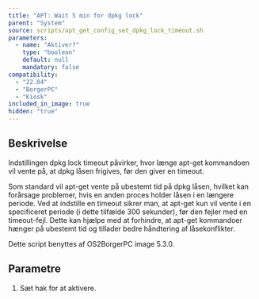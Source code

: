 ```yaml
---
title: "APT: Wait 5 min for dpkg lock"
parent: "System"
source: scripts/apt_get_config_set_dpkg_lock_timeout.sh
parameters:
  - name: "Aktiver?"
    type: "boolean"
    default: null
    mandatory: false
compatibility:  
  - "22.04"
  - "BorgerPC"
  - "Kiosk"
included_in_image: true
hidden: "true"
---
```

## Beskrivelse
Indstillingen dpkg lock timeout påvirker, hvor længe apt-get kommandoen vil vente på, at dpkg låsen frigives, før den giver en timeout.

Som standard vil apt-get vente på ubestemt tid på dpkg låsen, hvilket kan forårsage problemer, hvis en anden proces holder låsen i en længere periode. Ved at indstille en timeout sikrer man, at apt-get kun vil vente i en specificeret periode (i dette tilfælde 300 sekunder), før den fejler med en timeout-fejl. Dette kan hjælpe med at forhindre, at apt-get kommandoer hænger på ubestemt tid og tillader bedre håndtering af låsekonflikter.

Dette script benyttes af OS2BorgerPC image 5.3.0.

## Parametre
1. Sæt hak for at aktivere.

